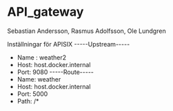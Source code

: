 # API_gateway

Sebastian Andersson, Rasmus Adolfsson, Ole Lundgren

Inställningar för APISIX
-----Upstream-----
- Name : weather2
- Host: host.docker.internal
- Port: 9080
-----Route-----
- Name: weather
- Host: host.docker.internal
- Port: 5000
- Path: /*
